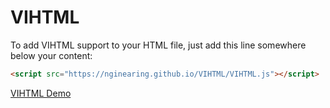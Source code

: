 # VIHTML
To add VIHTML support to your HTML file, just add this line somewhere below your content:
```html
<script src="https://nginearing.github.io/VIHTML/VIHTML.js"></script>
```
[VIHTML Demo](https://codepen.io/leon-skee/pen/XJXXVaE)
